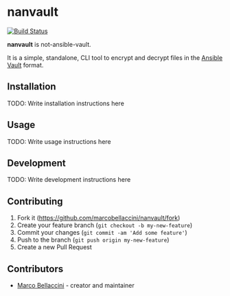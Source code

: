 # nanvault

[![Build Status](https://travis-ci.org/marcobellaccini/nanvault.svg?branch=master)](https://travis-ci.org/marcobellaccini/nanvault)

**nanvault** is not-ansible-vault.

It is a simple, standalone, CLI tool to encrypt and decrypt files in the [Ansible Vault](https://docs.ansible.com/ansible/latest/user_guide/vault.html) format.

## Installation

TODO: Write installation instructions here

## Usage

TODO: Write usage instructions here

## Development

TODO: Write development instructions here

## Contributing

1. Fork it (<https://github.com/marcobellaccini/nanvault/fork>)
2. Create your feature branch (`git checkout -b my-new-feature`)
3. Commit your changes (`git commit -am 'Add some feature'`)
4. Push to the branch (`git push origin my-new-feature`)
5. Create a new Pull Request

## Contributors

- [Marco Bellaccini](https://github.com/marcobellaccini) - creator and maintainer
